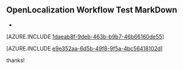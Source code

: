 ## OpenLocalization Workflow Test MarkDown
* 

[AZURE.INCLUDE [1daeab8f-9deb-463b-b9b7-46b66160de55](calleeMd1.md)]



[AZURE.INCLUDE [e9e352aa-6d5b-49f8-9f5a-4bc56418102d](calleeMd2.md)]

 
thanks!